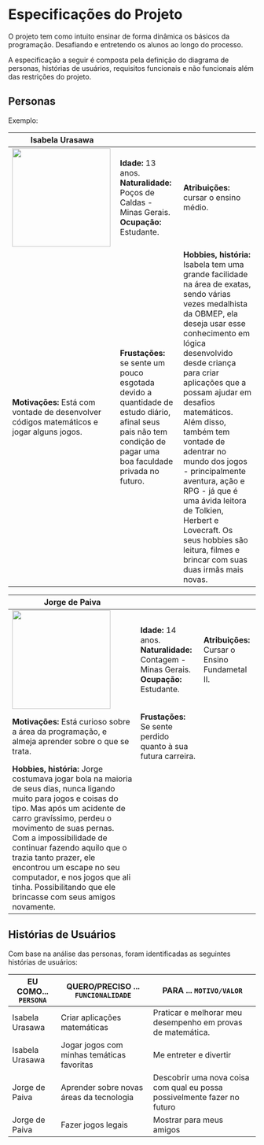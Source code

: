 # Especificações do Projeto

O projeto tem como intuito ensinar de forma dinâmica os básicos da programação. Desafiando e entretendo os alunos ao longo do processo.

A especificação a seguir é composta pela definição do diagrama de personas, histórias de usuários, requisitos funcionais e não funcionais além das restrições do projeto.

## Personas

Exemplo:

|**Isabela Urasawa**|           |                             | 
|-------------------|-----------|-----------------------------|
<img src="https://this-person-does-not-exist.com/img/avatar-gen2228e707029ad20d9d81ffffba88b812.jpg" width="200" height="200"/>|**Idade:** 13 anos. **Naturalidade:** Poços de Caldas - Minas Gerais. **Ocupação:** Estudante.       |**Atribuições:** cursar o ensino médio. 
|**Motivações:** Está com vontade de desenvolver códigos matemáticos e jogar alguns jogos. |**Frustações:** se sente um pouco esgotada devido a quantidade de estudo diário, afinal seus pais não tem condição de pagar uma boa faculdade privada no futuro. |**Hobbies, história:** Isabela tem uma grande facilidade na área de exatas, sendo várias vezes medalhista da OBMEP, ela deseja usar esse conhecimento em lógica desenvolvido desde criança para criar aplicações que a possam ajudar em desafios matemáticos. Além disso, também tem vontade de adentrar no mundo dos jogos - principalmente aventura, ação e RPG - já que é uma ávida leitora de Tolkien, Herbert e Lovecraft. Os seus hobbies são leitura, filmes e brincar com suas duas irmãs mais novas.

|**Jorge de Paiva**|           |                             | 
|-------------------|-----------|-----------------------------|
<img src="https://st2.depositphotos.com/1518767/6898/i/450/depositphotos_68982147-stock-photo-portrait-of-boy-sitting-in.jpg" width="200" height="200"/>|**Idade:** 14 anos. **Naturalidade:** Contagem - Minas Gerais. **Ocupação:** Estudante.       |**Atribuições:** Cursar o Ensino Fundametal II.
|**Motivações:** Está curioso sobre a área da programação, e almeja aprender sobre o que se trata. |**Frustações:** Se sente perdido quanto à sua futura carreira.
|**Hobbies, história:** Jorge costumava jogar bola na maioria de seus dias, nunca ligando muito para jogos e coisas do tipo. Mas após um acidente de carro gravíssimo, perdeu o movimento de suas pernas. Com a impossibilidade de continuar fazendo aquilo que o trazia tanto prazer, ele encontrou um escape no seu computador, e nos jogos que ali tinha. Possibilitando que ele brincasse com seus amigos novamente.

## Histórias de Usuários

Com base na análise das personas, foram identificadas as seguintes histórias de usuários:

|EU COMO... `PERSONA`| QUERO/PRECISO ... `FUNCIONALIDADE` |PARA ... `MOTIVO/VALOR`                 |
|--------------------|------------------------------------|----------------------------------------|
|Isabela Urasawa | Criar aplicações matemáticas | Praticar e melhorar meu desempenho em provas de matemática. |
|Isabela Urasawa | Jogar jogos com minhas temáticas favoritas | Me entreter e divertir|
|Jorge de Paiva | Aprender sobre novas áreas da tecnologia | Descobrir uma nova coisa com qual eu possa possivelmente fazer no futuro|
|Jorge de Paiva | Fazer jogos legais | Mostrar para meus amigos |

